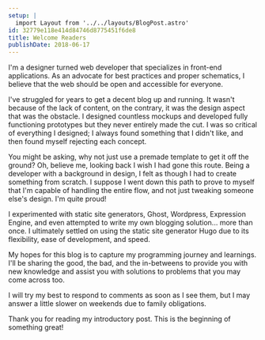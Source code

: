 ```yaml
---
setup: |
  import Layout from '../../layouts/BlogPost.astro'
id: 32779e118e414d84746d8775451f6de8
title: Welcome Readers
publishDate: 2018-06-17
---
```


I'm a designer turned web developer that specializes in front-end applications.
As an advocate for best practices and proper schematics, I believe that the web
should be open and accessible for everyone.

<!--more-->

I've struggled for years to get a decent blog up and running. It wasn't because
of the lack of content, on the contrary, it was the design aspect that was the
obstacle. I designed countless mockups and developed fully functioning
prototypes but they never entirely made the cut. I was so critical of everything
I designed; I always found something that I didn't like, and then found myself
rejecting each concept.

You might be asking, why not just use a premade template to get it off the
ground? Oh, believe me, looking back I wish I had gone this route. Being a
developer with a background in design, I felt as though I had to create
something from scratch. I suppose I went down this path to prove to myself that
I'm capable of handling the entire flow, and not just tweaking someone else's
design. I'm quite proud!

I experimented with static site generators, Ghost, Wordpress, Expression Engine,
and even attempted to write my own blogging solution... more than once. I
ultimately settled on using the static site generator Hugo due to its
flexibility, ease of development, and speed.

My hopes for this blog is to capture my programming journey and learnings. I'll
be sharing the good, the bad, and the in-betweens to provide you with new
knowledge and assist you with solutions to problems that you may come across
too.

I will try my best to respond to comments as soon as I see them, but I may
answer a little slower on weekends due to family obligations.

Thank you for reading my introductory post. This is the beginning of something
great!
